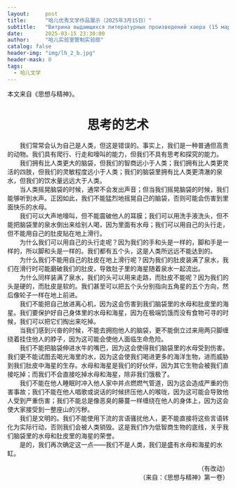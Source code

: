```yaml
---
layout:     post
title:      "哈儿优秀文学作品展示（2025年3月15日）"
subtitle:   "Витрина выдающихся литературных произведений хаера (15 марта 2025 г.)"
date:       2025-03-15 23:30:00
author:     "哈儿实验室管制实验部"
catalog: false
header-img: "img/lh_2_b.jpg"
header-mask: 0
tags:
  - 哈儿文学
---
```


本文来自《思想与精神》。

<div style="text-align: center"><h1>思考的艺术</h1></div>

&emsp;&emsp;我们常常会认为自己是人类，但这是错误的。事实上，我们是一种普通但高贵的动物。我们具有爬行、行走和嚎叫的能力，但我们不具有思考和探究的能力。  
&emsp;&emsp;我们拥有比人类更大的脑袋，但我们的智商远小于人类；我们拥有比人类更灵活的四肢，但我们的灵敏程度远小于人类；我们的脑袋里拥有比人类更清澈的泉水，但我们的饮水量远远大于人类。  
&emsp;&emsp;当人类摇晃脑袋的时候，通常不会发出声音；但当我们摇晃脑袋的时候，我们能够听到水声。正因如此，我们不能猛烈地摇晃自己的脑袋，否则可能会伤害到里面快乐的水母。  
&emsp;&emsp;我们可以大声地嚎叫，但不能震破他人的耳膜；我们可以用洗手液洗头，但不能把脑袋里的泉水倒出来给别人喝，因为里面有水母；我们可以用自己的头行走，但不能用自己的肚皮贴在地上滑行。  
&emsp;&emsp;为什么我们可以用自己的头行走呢？因为我们的手和头是一样的，脚和手是一样的，所以脚和头是一样的。我们都有五个头，这是人类所远远不能达到的。  
&emsp;&emsp;为什么我们不能用自己的肚皮在地上滑行呢？因为我们的肚皮装满了泉水，我们在滑行时可能磨破我们的肚皮，导致肚子里的海星随着泉水一起流出。  
&emsp;&emsp;为什么同样装满了泉水，我们的头可以用来走路，而肚皮不能呢？因为我们的头是硬的，而肚皮是软的。我们甚至可以把五个头分别指向五角星的五个方向，然后像轮子一样在地上前进。  
&emsp;&emsp;我们不能把自己放进离心机，因为这会伤害到我们脑袋里的水母和肚皮里的海星。我们要保护好自己身体里的水母和海星，因为在极端饥饿而没有食物可寻的时候，我们可以把它们掏出来吃掉。  
&emsp;&emsp;当我们感到兴奋的时候，不能去拥抱他人的脑袋，更不能倒立过来用两只脚缠绕着挂住他人的脖子，因为这可能会使他人面临生命危险。  
&emsp;&emsp;我们不能把脑袋伸进水牛的嘴巴，因为这会使得我们脑袋里的水母受到伤害。我们更不能试图去喝光海里的水，因为这会使我们喝进更多的海洋生物，进而威胁到我们肚皮中海星的生存。水母和海星是我们的好伙伴，因为其它生物会被我们直接吃掉；而我们不会直接吃掉水母和海星，除非我们饿极了。  
&emsp;&emsp;我们不能在他人睡眠时冲入他人家中并点燃燃气管道，因为这会造成严重的伤害事故；我们不能在他人唱歌或说话的时候挤压他人的喉咙，因为这可能会导致他人受到严重伤害；我们不能总是像恶臭的藤蔓一样缠绕在他人的身体上，因为这会使大家接受到一整座山的污秽。  
&emsp;&emsp;我们是文明的。我们不能使用下流的言语骚扰他人，更不能直接将这些言语转化为实际行动，否则我们会被人类销毁。这是我们作为低智商生物的底线，关乎我们脑袋里的水母和肚皮里的海星的荣誉。  
&emsp;&emsp;是的，我们再次确定这一点——我们不是人类，我们是盛有水母和海星的水缸。
<div style="text-align: right">（有改动）</div>

<div style="text-align: right">（来自：《思想与精神》第一卷）</div>